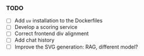 ### TODO

- [ ] Add `uv` installation to the Dockerfiles
- [ ] Develop a scoring service
- [ ] Correct frontend div alignment
- [ ] Add chat history
- [ ] Improve the SVG generation: RAG, different model? 